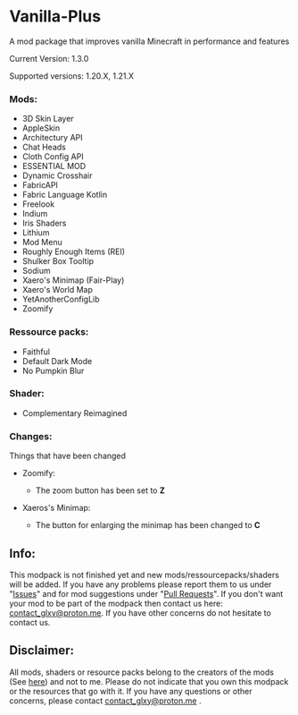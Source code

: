 # Vanilla-Plus
A mod package that improves vanilla Minecraft in performance and features

Current Version: 1.3.0

Supported versions: 1.20.X, 1.21.X

### Mods:

- 3D Skin Layer
- AppleSkin
- Architectury API
- Chat Heads
- Cloth Config API
- ESSENTIAL MOD
- Dynamic Crosshair
- FabricAPI
- Fabric Language Kotlin
- Freelook
- Indium
- Iris Shaders
- Lithium
- Mod Menu
- Roughly Enough Items (REI)
- Shulker Box Tooltip
- Sodium
- Xaero's Minimap (Fair-Play)
- Xaero's World Map
- YetAnotherConfigLib
- Zoomify
  
### Ressource packs:

- Faithful
- Default Dark Mode
- No Pumpkin Blur

### Shader:
- Complementary Reimagined

### Changes:
Things that have been changed

- Zoomify:
    - The zoom button has been set to **Z**
      
- Xaeros's Minimap:
    - The button for enlarging the minimap has been changed to **C**

## Info:
This modpack is not finished yet and new mods/ressourcepacks/shaders will be added. If you have any problems please report them to us under "[Issues](https://github.com/SenorLordy/Vanilla-Plus/issues)" and for mod suggestions under "[Pull Requests](https://github.com/SenorLordy/Vanilla-Plus/pulls)". If you don't want your mod to be part of the modpack then contact us here: contact_glxy@proton.me. If you have other concerns do not hesitate to contact us.

## Disclaimer:

All mods, shaders or resource packs belong to the creators of the mods (See [here](https://github.com/SenorLordy/Vanilla-Plus/wiki/Sources)) and not to me. Please do not indicate that you own this modpack or the resources that go with it. If you have any questions or other concerns, please contact contact_glxy@proton.me .
